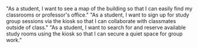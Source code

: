 "As a student, I want to see a map of the building so that I can easily find my classrooms or professor's office."
"As a student, I want to sign up for study group sessions via the kiosk so that I can collaborate with classmates outside of class."
"As a student, I want to search for and reserve available study rooms using the kiosk so that I can secure a quiet space for group work."